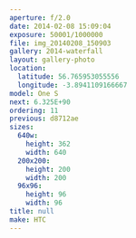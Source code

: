 ```yaml
---
aperture: f/2.0
date: 2014-02-08 15:09:04
exposure: 50001/1000000
file: img_20140208_150903
gallery: 2014-waterfall
layout: gallery-photo
location:
  latitude: 56.765953055556
  longitude: -3.8941109166667
model: One S
next: 6.325E+90
ordering: 11
previous: d8712ae
sizes:
  640w:
    height: 362
    width: 640
  200x200:
    height: 200
    width: 200
  96x96:
    height: 96
    width: 96
title: null
make: HTC
---
```

